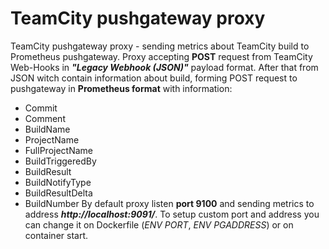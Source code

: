 # TeamCity pushgateway proxy
TeamCity pushgateway proxy - sending metrics about TeamCity build to Prometheus pushgateway.
Proxy accepting **POST** request from TeamCity Web-Hooks in ***"Legacy Webhook (JSON)"*** payload format. After that from JSON witch contain information about build, forming POST request to pushgateway in **Prometheus format**  with information:
- Commit
- Comment
- BuildName
- ProjectName
- FullProjectName
- BuildTriggeredBy
- BuildResult
- BuildNotifyType
- BuildResultDelta
- BuildNumber
By default proxy listen **port 9100** and sending metrics to address ***http://localhost:9091/***. To setup custom port and address you can change it on Dockerfile (*ENV PORT*, *ENV PGADDRESS*) or on container start. 
